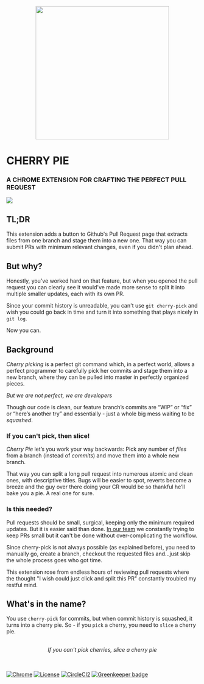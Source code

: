 <p align="center">
<img width="350" src="https://raw.githubusercontent.com/shlomokraus/cherrypie/next/docs/logo.svg?sanitize=true" />
</p>


# CHERRY PIE 

### A CHROME EXTENSION FOR CRAFTING THE PERFECT PULL REQUEST


<p align="left">
<a href="https://chrome.google.com/webstore/detail/cherry-pie/fiaignmlhapejpdfbephokpkjnmnaapo" target="_blank"><img src="https://developer.chrome.com/webstore/images/ChromeWebStore_Badge_v2_206x58.png" /></a>
</P>


## TL;DR

This extension adds a button to Github's Pull Request page that extracts files from one branch and stage them into a new one. 
That way you can submit PRs with minimum relevant changes, even if you didn't plan ahead. 

## But why? 

Honestly, you’ve worked hard on that feature, but when you opened the pull request you can clearly see it would've made more sense to split it into multiple smaller updates, each with its own PR.

Since your commit history is unreadable, you can't use `git cherry-pick` and wish you could go back in time and turn it into something that plays nicely in `git log`.

Now you can. 

## Background
_Cherry picking_ is a perfect git command which, in a perfect world, allows a perfect programmer to carefully pick her commits and stage them into a new branch, where they can be pulled into master in perfectly organized pieces.

*But we are not perfect, we are developers* 

Though our code is clean, our feature branch’s commits are “WIP” or “fix” or “here’s another try” and essentially - just a whole big mess waiting to be _squashed_.

### If you can't pick, then slice!
_Cherry Pie_ let’s you work your way backwards: Pick any number of _files_ from a branch (instead of _commits_) and move them into a whole new branch. 


That way you can split a long pull request into numerous atomic and clean ones, with descriptive titles. Bugs will be easier to spot, reverts become a breeze and the guy over there doing your CR would be so thankful he’ll bake you a pie. A real one for sure.

### Is this needed?

Pull requests should be small, surgical, keeping only the minimum required updates. But it is easier said than done. [In our team](https://iqoqo.co) we constantly trying to keep PRs small but it can't be done without over-complicating the workflow.

Since cherry-pick is not always possible (as explained before), you need to manually go, create a branch, checkout the requested files and...just skip the whole process goes who got time. 

This extension rose from endless hours of reviewing pull requests where the thought "I wish could just click and split this PR" constantly troubled my restful mind. 

## What's in the name?

You use `cherry-pick` for commits, but when commit history is squashed, it turns into a cherry pie. So - if you `pick` a cherry, you need to `slice` a cherry pie. 

<p align="center"><br /><i>If you can't pick cherries, slice a cherry pie</i><br /><br /><br /></p>



[![Chrome](https://img.shields.io/chrome-web-store/v/fiaignmlhapejpdfbephokpkjnmnaapo.svg)](https://chrome.google.com/webstore/detail/cherry-pie/fiaignmlhapejpdfbephokpkjnmnaapo)
[![License](https://img.shields.io/github/license/shlomokraus/cherrypie.svg)]()
[![CircleCI2](https://img.shields.io/circleci/project/github/shlomokraus/cherrypie/next.svg)]()
[![Greenkeeper badge](https://badges.greenkeeper.io/shlomokraus/cherrypie.svg)](https://greenkeeper.io/) 
